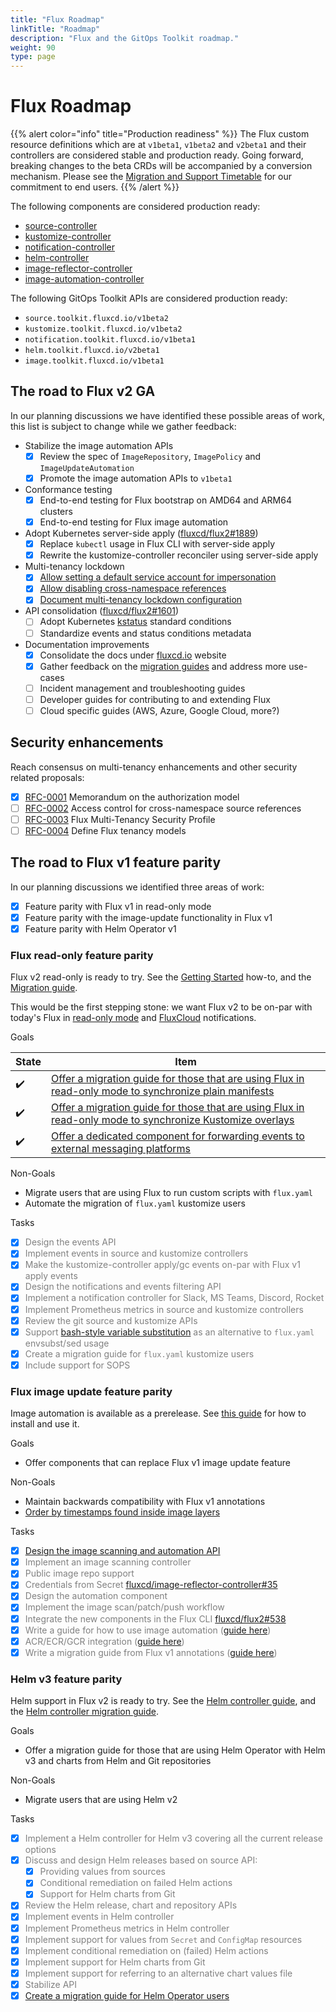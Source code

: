 ```yaml
---
title: "Flux Roadmap"
linkTitle: "Roadmap"
description: "Flux and the GitOps Toolkit roadmap."
weight: 90
type: page
---
```


# Flux Roadmap

{{% alert color="info" title="Production readiness" %}}
The Flux custom resource definitions which are at `v1beta1`, `v1beta2` and `v2beta1`
and their controllers are considered stable and production ready.
Going forward, breaking changes to the beta CRDs will be accompanied by a conversion mechanism.
Please see the [Migration and Support Timetable](docs/migration/timetable.md) for our commitment to end users.
{{% /alert %}}

The following components are considered production ready:

- [source-controller](docs/components/source)
- [kustomize-controller](docs/components/kustomize)
- [notification-controller](docs/components/notification)
- [helm-controller](docs/components/helm)
- [image-reflector-controller](docs/components/image)
- [image-automation-controller](docs/components/image)

The following GitOps Toolkit APIs are considered production ready:

- `source.toolkit.fluxcd.io/v1beta2`
- `kustomize.toolkit.fluxcd.io/v1beta2`
- `notification.toolkit.fluxcd.io/v1beta1`
- `helm.toolkit.fluxcd.io/v2beta1`
- `image.toolkit.fluxcd.io/v1beta1`

## The road to Flux v2 GA

In our planning discussions we have identified these possible areas of work,
this list is subject to change while we gather feedback:

- Stabilize the image automation APIs
    - [x] Review the spec of `ImageRepository`, `ImagePolicy` and `ImageUpdateAutomation`
    - [x] Promote the image automation APIs to `v1beta1`

- Conformance testing
    - [x] End-to-end testing for Flux bootstrap on AMD64 and ARM64 clusters
    - [x] End-to-end testing for Flux image automation

- Adopt Kubernetes server-side apply ([fluxcd/flux2#1889](https://github.com/fluxcd/flux2/issues/1889))
    - [x] Replace `kubectl` usage in Flux CLI with server-side apply
    - [x] Rewrite the kustomize-controller reconciler using server-side apply

- Multi-tenancy lockdown
    - [x] [Allow setting a default service account for impersonation](https://github.com/fluxcd/flux2/issues/2340)
    - [x] [Allow disabling cross-namespace references](https://github.com/fluxcd/flux2/issues/2337)
    - [x] [Document multi-tenancy lockdown configuration](docs/installation.md#multi-tenancy-lockdown)

- API consolidation ([fluxcd/flux2#1601](https://github.com/fluxcd/flux2/issues/1601))
    - [ ] Adopt Kubernetes [kstatus](https://github.com/kubernetes-sigs/cli-utils/tree/v0.25.0/pkg/kstatus#conditions) standard conditions
    - [ ] Standardize events and status conditions metadata

- Documentation improvements
    - [x] Consolidate the docs under [fluxcd.io](https://fluxcd.io) website
    - [x] Gather feedback on the [migration guides](https://github.com/fluxcd/flux2/discussions/413) and address more use-cases
    - [ ] Incident management and troubleshooting guides
    - [ ] Developer guides for contributing to and extending Flux
    - [ ] Cloud specific guides (AWS, Azure, Google Cloud, more?)

## Security enhancements

Reach consensus on multi-tenancy enhancements and other security related proposals:

- [x] [RFC-0001](https://github.com/fluxcd/flux2/pull/2212) Memorandum on the authorization model
- [ ] [RFC-0002](https://github.com/fluxcd/flux2/pull/2092) Access control for cross-namespace source references
- [ ] [RFC-0003](https://github.com/fluxcd/flux2/pull/2093) Flux Multi-Tenancy Security Profile
- [ ] [RFC-0004](https://github.com/fluxcd/flux2/pull/2086) Define Flux tenancy models

## The road to Flux v1 feature parity

In our planning discussions we identified three areas of work:

- [x] Feature parity with Flux v1 in read-only mode
- [x] Feature parity with the image-update functionality in Flux v1
- [x] Feature parity with Helm Operator v1

### Flux read-only feature parity

Flux v2 read-only is ready to try. See the [Getting
Started](/docs/get-started/) how-to, and the
[Migration
guide](/docs/migration/flux-v1-migration/).

This would be the first stepping stone: we want Flux v2 to be on-par with today's Flux in
[read-only mode](https://github.com/fluxcd/flux/blob/master/docs/faq.md#can-i-run-flux-with-readonly-git-access)
and [FluxCloud](https://github.com/justinbarrick/fluxcloud) notifications.

Goals

State | Item
----- | ----
:heavy_check_mark: | [Offer a migration guide for those that are using Flux in read-only mode to synchronize plain manifests](/docs/migration/flux-v1-migration/)
:heavy_check_mark: | [Offer a migration guide for those that are using Flux in read-only mode to synchronize Kustomize overlays](/docs/migration/flux-v1-migration/)
:heavy_check_mark: | [Offer a dedicated component for forwarding events to external messaging platforms](/docs/guides/notifications/)

Non-Goals

-  Migrate users that are using Flux to run custom scripts with `flux.yaml`
-  Automate the migration of `flux.yaml` kustomize users

Tasks

- [x]  <span style="color:grey">Design the events API</span>
- [x]  <span style="color:grey">Implement events in source and kustomize controllers</span>
- [x]  <span style="color:grey">Make the kustomize-controller apply/gc events on-par with Flux v1 apply events</span>
- [x]  <span style="color:grey">Design the notifications and events filtering API</span>
- [x]  <span style="color:grey">Implement a notification controller for Slack, MS Teams, Discord, Rocket</span>
- [x]  <span style="color:grey">Implement Prometheus metrics in source and kustomize controllers</span>
- [x]  <span style="color:grey">Review the git source and kustomize APIs</span>
- [x]  <span style="color:grey">Support [bash-style variable substitution](/docs/components/kustomize/kustomization/#variable-substitution) as an alternative to `flux.yaml` envsubst/sed usage</span>
- [x]  <span style="color:grey">Create a migration guide for `flux.yaml` kustomize users</span>
- [x]  <span style="color:grey">Include support for SOPS</span>

### Flux image update feature parity

Image automation is available as a prerelease. See [this
guide](/docs/guides/image-update/) for how to
install and use it.

Goals

-  Offer components that can replace Flux v1 image update feature

Non-Goals

-  Maintain backwards compatibility with Flux v1 annotations
-  [Order by timestamps found inside image layers](https://github.com/fluxcd/flux2/discussions/802)

Tasks

- [x] <span style="color:grey">[Design the image scanning and automation API](https://github.com/fluxcd/flux2/discussions/107)</span>
- [x] <span style="color:grey">Implement an image scanning controller</span>
- [x] <span style="color:grey">Public image repo support</span>
- [x] <span style="color:grey">Credentials from Secret [fluxcd/image-reflector-controller#35](https://github.com/fluxcd/image-reflector-controller/pull/35)</span>
- [x] <span style="color:grey">Design the automation component</span>
- [x] <span style="color:grey">Implement the image scan/patch/push workflow</span>
- [x] <span style="color:grey">Integrate the new components in the Flux CLI [fluxcd/flux2#538](https://github.com/fluxcd/flux2/pull/538)</span>
- [x] <span style="color:grey">Write a guide for how to use image automation ([guide here](/docs/guides/image-update/))</span>
- [x] <span style="color:grey">ACR/ECR/GCR integration ([guide here](/docs/guides/image-update/#imagerepository-cloud-providers-authentication))</span>
- [x] <span style="color:grey">Write a migration guide from Flux v1 annotations ([guide here](/docs/migration/flux-v1-automation-migration/))</span>

### Helm v3 feature parity

Helm support in Flux v2 is ready to try. See the [Helm controller
guide](/docs/guides/helmreleases/), and the [Helm
controller migration
guide](/docs/migration/helm-operator-migration/).

Goals

-  Offer a migration guide for those that are using Helm Operator with Helm v3 and charts from
   Helm and Git repositories

Non-Goals

-  Migrate users that are using Helm v2

Tasks

- [x]  <span style="color:grey">Implement a Helm controller for Helm v3 covering all the current release options</span>
- [x]  <span style="color:grey">Discuss and design Helm releases based on source API:</span>
    * [x]  <span style="color:grey">Providing values from sources</span>
    * [x]  <span style="color:grey">Conditional remediation on failed Helm actions</span>
    * [x]  <span style="color:grey">Support for Helm charts from Git</span>
- [x]  <span style="color:grey">Review the Helm release, chart and repository APIs</span>
- [x]  <span style="color:grey">Implement events in Helm controller</span>
- [x]  <span style="color:grey">Implement Prometheus metrics in Helm controller</span>
- [x]  <span style="color:grey">Implement support for values from `Secret` and `ConfigMap` resources</span>
- [x]  <span style="color:grey">Implement conditional remediation on (failed) Helm actions</span>
- [x]  <span style="color:grey">Implement support for Helm charts from Git</span>
- [x]  <span style="color:grey">Implement support for referring to an alternative chart values file</span>
- [x]  <span style="color:grey">Stabilize API</span>
- [x]  <span style="color:grey">[Create a migration guide for Helm Operator users](docs/migration/helm-operator-migration.md)</span>
